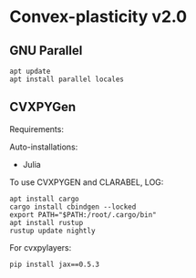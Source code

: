 # Convex-plasticity v2.0

## GNU Parallel

```shell
apt update
apt install parallel locales
```

## CVXPYGen

Requirements:

Auto-installations:
 - Julia

To use CVXPYGEN and CLARABEL, LOG:
```shell
apt install cargo
cargo install cbindgen --locked
export PATH="$PATH:/root/.cargo/bin"
apt install rustup
rustup update nightly
```

For cvxpylayers:

```shell
pip install jax==0.5.3
```
